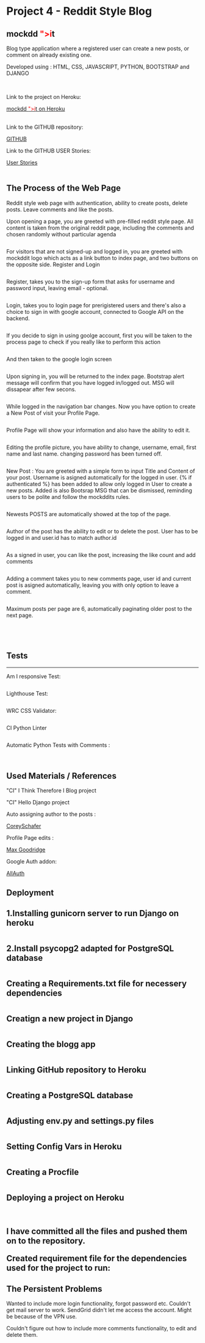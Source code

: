 <h1> Project 4 - Reddit Style Blog</h1>
<h2> mockdd <span style="color:red;">">i</span>t</h2>
<p> Blog type application where a registered user can create a new posts, or comment on already existing one.</p>
<p> Developed using : HTML, CSS, JAVASCRIPT, PYTHON, BOOTSTRAP and DJANGO</p>
<br>
<p>Link to the project on Heroku:</p>
<a href="https://project4-django-blog-x-24e6733e46ab.herokuapp.com/">mockdd <span style="color:red;">">i</span>t on Heroku</a>
<br>
<br>
<p>Link to the GITHUB repository:</p>
<a href="https://github.com/MikeMaroni9/P4-Reddit-Django">GITHUB</a>
<br>
<p>Link to the GITHUB USER Stories:</p>
<a href="https://github.com/users/MikeMaroni9/projects/4/views/1">User Stories</a>
<br>
<br>

<h2> The Process of the Web Page</h2>
<p>Reddit style web page with authentication, ability to create posts, delete posts. Leave comments and like the posts.</p>


<p>Upon opening a page, you are greeted with pre-filled reddit style page. All content is taken from the original reddit page, including the comments and chosen randomly without particular agenda</p>
<img src="">


<p>For visitors that are not signed-up and logged in, you are greeted with mockddit logo which acts as a link button to index page, and two buttons on the opposite side. Register and Login</p>
<img src="">

<p>Register, takes you to the sign-up form that asks for username and password input, leaving email - optional.</p>
<img src="">

<p>Login, takes you to login page for prerigistered users and there's also a choice to sign in with google account, connected to Google API on the backend.</p>
<img src="">

<p>If you decide to sign in using goolge account, first you will be taken to the process page to check if you really like to perform this action</p>
<img src="">

<p>And then taken to the google login screen</p>
<img src="">

<p>Upon signing in, you will be returned to the index page. Bootstrap alert message will confirm that you have logged in/logged out. MSG will dissapear after few secons.</p>
<img src="">

<p>While logged in the navigation bar changes. Now you have option to create a New Post of visit your Profile Page.</p>
<img src="">

<p>Profile Page will show your information and also have the ability to edit it. </p>
<img src="">

<p>Editing the profile picture, you have ability to change, username, email, first name and last name. changing password has been turned off.</p>
<img src="">

<p>New Post : You are greeted with a simple form to input Title and Content of your post. Username is asigned automatically for the logged in user. {% if authenticated %} has been added to allow only logged in User to create a new posts. Added is also Bootsrap MSG that can be dismissed, reminding users to be polite and follow the mockddits rules.</p>
<img src="">

<p>Newests POSTS are automatically showed at the top of the page.</p>
<img src="">

<p>Author of the post has the ability to edit or to delete the post. User has to be logged in and user.id has to match author.id</p>
<img src="">

<p>As a signed in user, you can like the post, increasing the like count and add comments</p>
<img src="">

<p>Adding a comment takes you to new comments page, user id and current post is asigned automatically, leaving you with only option to leave a comment.</p>
<img src="">

<p>Maximum posts per page are 6, automatically paginating older post to the next page.</p>
<img src="">

<p></p>
<img src="">

<p></p>
<img src="">

<p></p>
<img src="">




<h2>Tests</h2>
<hr>

<p>Am I responsive Test:</p>
<img src="">

<p>Lighthouse Test:</p>
<img src="">

<p>WRC CSS Validator:</p>
<img src="">

<p>CI Python Linter</p>
<img src="">

<p>Automatic Python Tests with Comments : </p>
<img src="">
<img src="">
<img src="">

<h2>Used Materials / References</h2>
<p>"CI" I Think Therefore I Blog project</p>
<p>"CI" Hello Django project</p>
<p>Auto assigning author to the posts :</p>
<a href="https://www.youtube.com/watch?v=-s7e_Fy6NRU&t=1573s&ab_channel=CoreySchafer">CoreySchafer</a>
<p>Profile Page edits :</p>
<a href="https://www.youtube.com/watch?v=D9Xd6jribFU&ab_channel=MaxGoodridge">Max Goodridge</a>
<p>Google Auth addon:</p>
<a href="https://dev.to/mdrhmn/django-google-authentication-using-django-allauth-18f8">AllAuth</a>



<h2>Deployment<h2>
<p>1.Installing gunicorn server to run Django on heroku</p>
<img src="">
<p>2.Install psycopg2 adapted for PostgreSQL database</p>
<img src="">
<p>Creating a Requirements.txt file for necessery dependencies</p>
<img src="">
<p>Creatign a new project in Django</p>
<img src="">
<p>Creating the blogg app</p>
<img src="">
<p>Linking GitHub repository to Heroku</p>
<img src="">
<p>Creating a PostgreSQL database</p>
<img src="">
<p>Adjusting env.py and settings.py files</p>
<img src="">
<p>Setting Config Vars in Heroku</p>
<img src="">
<p>Creating a Procfile</p>
<img src="">
<p>Deploying a project on Heroku</p>
<img src="">
<p></p>
<img src="">
<p>I have committed all the files and pushed them on to the repository. </p>
<p>Created requirement file for the dependencies used for the project to run:</p>




<h2> The Persistent Problems </h2>
<p>Wanted to include more login functionality, forgot password etc. Couldn't get mail server to work. SendGrid didn't let me access the account. Might be because of the VPN use.</p>
<p>Couldn't figure out how to include more comments functionality, to edit and delete them.</p>
<br>